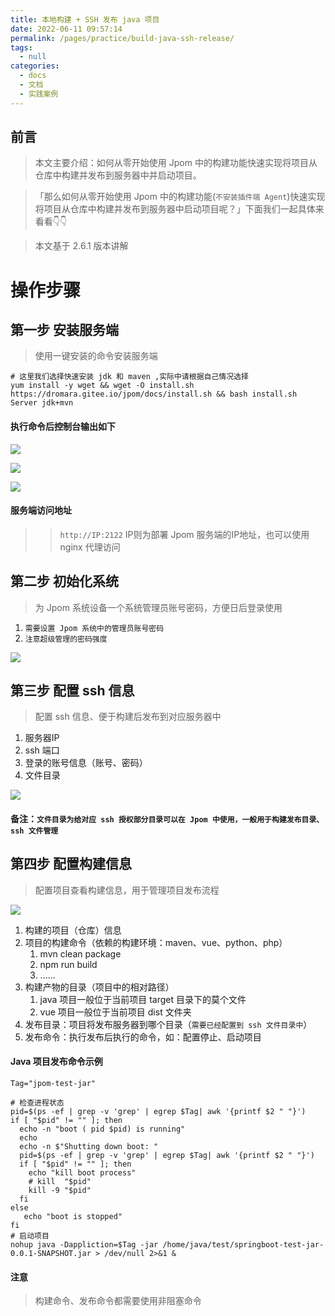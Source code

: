 ```yaml
---
title: 本地构建 + SSH 发布 java 项目
date: 2022-06-11 09:57:14
permalink: /pages/practice/build-java-ssh-release/
tags: 
  - null
categories: 
  - docs
  - 文档
  - 实践案例
---
```



## 前言

> 本文主要介绍：如何从零开始使用 Jpom 中的构建功能快速实现将项目从仓库中构建并发布到服务器中并启动项目。

> 「那么如何从零开始使用 Jpom 中的构建功能(`不安装插件端 Agent`)快速实现将项目从仓库中构建并发布到服务器中启动项目呢？」下面我们一起具体来看看👇👇

> 本文基于 2.6.1 版本讲解

# 操作步骤

## 第一步 安装服务端

> 使用一键安装的命令安装服务端

```
# 这里我们选择快速安装 jdk 和 maven ,实际中请根据自己情况选择
yum install -y wget && wget -O install.sh https://dromara.gitee.io/jpom/docs/install.sh && bash install.sh Server jdk+mvn
```

#### 执行命令后控制台输出如下

![](/images/tutorial/ssh_release2/setp1.1.png)

![](/images/tutorial/ssh_release2/setp1.2.png)

![](/images/tutorial/ssh_release2/setp1.3.png)


#### 服务端访问地址

>> `http://IP:2122`  IP则为部署 Jpom 服务端的IP地址，也可以使用 nginx 代理访问

## 第二步 初始化系统

> 为 Jpom 系统设备一个系统管理员账号密码，方便日后登录使用

1. `需要设置 Jpom 系统中的管理员账号密码`
2. `注意超级管理的密码强度`

![](/images/tutorial/ssh_release2/setp2.png)

## 第三步 配置 ssh 信息

> 配置 ssh 信息、便于构建后发布到对应服务器中

1. 服务器IP
2. ssh 端口
3. 登录的账号信息（账号、密码）
4. 文件目录

![](/images/tutorial/ssh_release2/setp3.png)

#### 备注：`文件目录为给对应 ssh 授权部分目录可以在 Jpom 中使用，一般用于构建发布目录、ssh 文件管理`

## 第四步 配置构建信息

> 配置项目查看构建信息，用于管理项目发布流程

![](/images/tutorial/ssh_release2/setp4.png)

1. 构建的项目（仓库）信息
2. 项目的构建命令（依赖的构建环境：maven、vue、python、php）
   1. mvn clean package
   2. npm run build
   3. ......
3. 构建产物的目录（项目中的相对路径）
   1. java 项目一般位于当前项目 target 目录下的莫个文件
   2. vue 项目一般位于当前项目 dist 文件夹
4. 发布目录：项目将发布服务器到哪个目录（`需要已经配置到 ssh 文件目录中`）
5. 发布命令：执行发布后执行的命令，如：配置停止、启动项目

#### Java 项目发布命令示例
```
Tag="jpom-test-jar"

# 检查进程状态
pid=$(ps -ef | grep -v 'grep' | egrep $Tag| awk '{printf $2 " "}')
if [ "$pid" != "" ]; then      
  echo -n "boot ( pid $pid) is running" 
  echo 
  echo -n $"Shutting down boot: "
  pid=$(ps -ef | grep -v 'grep' | egrep $Tag| awk '{printf $2 " "}')
  if [ "$pid" != "" ]; then
    echo "kill boot process"
    # kill  "$pid"
    kill -9 "$pid"
  fi
else 
   echo "boot is stopped" 
fi
# 启动项目
nohup java -Dappliction=$Tag -jar /home/java/test/springboot-test-jar-0.0.1-SNAPSHOT.jar > /dev/null 2>&1 &
```

#### 注意

> 构建命令、发布命令都需要使用非阻塞命令
